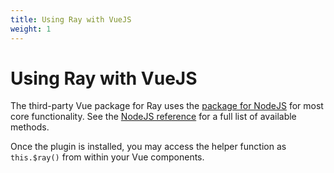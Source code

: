```yaml
---
title: Using Ray with VueJS
weight: 1
---
```

# Using Ray with VueJS
The third-party Vue package for Ray uses the [package for NodeJS](/docs/ray/v1/installation-in-your-project/nodejs) for
most core functionality. See the [NodeJS reference](/docs/ray/v1/usage/nodejs) for a full list of available methods.

Once the plugin is installed, you may access the helper function as `this.$ray()` from within your Vue components.
